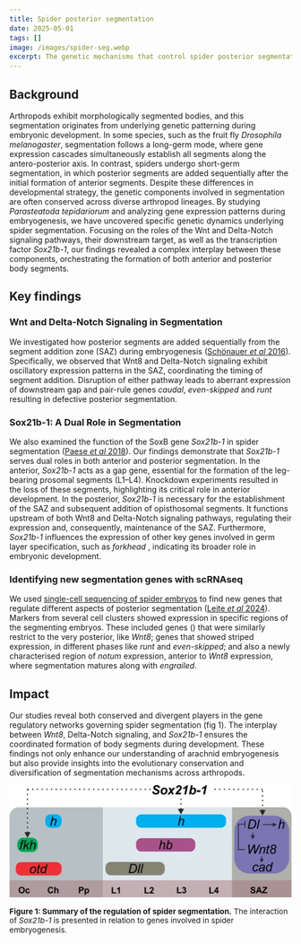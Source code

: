 ```yaml
---
title: Spider posterior segmentation
date: 2025-05-01
tags: []
image: /images/spider-seg.webp
excerpt: The genetic mechanisms that control spider posterior segmentation during development
---
```


## Background
Arthropods exhibit morphologically segmented bodies, and this segmentation originates from underlying genetic patterning during embryonic development. In some species, such as the fruit fly <i>Drosophila melanogaster</i>, segmentation follows a long-germ mode, where gene expression cascades simultaneously establish all segments along the antero-posterior axis. In contrast, spiders undergo short-germ segmentation, in which posterior segments are added sequentially after the initial formation of anterior segments. Despite these differences in developmental strategy, the genetic components involved in segmentation are often conserved across diverse arthropod lineages. By studying <i>Parasteatoda tepidariorum</i> and analyzing gene expression patterns during embryogenesis, we have uncovered specific genetic dynamics underlying spider segmentation. Focusing on the roles of the Wnt and Delta-Notch signaling pathways, their downstream target, as well as the transcription factor *Sox21b-1*, our findings revealed a complex interplay between these components, orchestrating the formation of both anterior and posterior body segments.

## Key findings

### Wnt and Delta-Notch Signaling in Segmentation
We investigated how posterior segments are added sequentially from the segment addition zone (SAZ) during embryogenesis (<a href="https://journals.biologists.com/dev/article/143/13/2455/47399/The-Wnt-and-Delta-Notch-signalling-pathways" target="_blank" rel="noopener noreferrer">Schönauer <i>et al</i> 2016</a>). Specifically, we observed that Wnt8 and Delta-Notch signaling exhibit oscillatory expression patterns in the SAZ, coordinating the timing of segment addition. Disruption of either pathway leads to aberrant expression of downstream gap and pair-rule genes <i>caudal</i>, <i>even-skipped</i> and <i>runt</i>  resulting in defective posterior segmentation.

### Sox21b-1: A Dual Role in Segmentation
We also examined the function of the SoxB gene <i>Sox21b-1</i> in spider segmentation (<a href="https://elifesciences.org/articles/37567" target="_blank" rel="noopener noreferrer">Paese <i>et al</i> 2018</a>). Our findings demonstrate that <i>Sox21b-1</i> serves dual roles in both anterior and posterior segmentation. In the anterior, <i>Sox21b-1</i> acts as a gap gene, essential for the formation of the leg-bearing prosomal segments (L1–L4). Knockdown experiments resulted in the loss of these segments, highlighting its critical role in anterior development. In the posterior, <i>Sox21b-1</i> is necessary for the establishment of the SAZ and subsequent addition of opisthosomal segments. It functions upstream of both Wnt8 and Delta-Notch signaling pathways, regulating their expression and, consequently, maintenance of the SAZ. Furthermore, <i>Sox21b-1</i> influences the expression of other key genes involved in germ layer specification, such as <i>forkhead</i> , indicating its broader role in embryonic development.

### Identifying new segmentation genes with scRNAseq
We used [single-cell sequencing of spider embryos](/spider-single-cell) to find new genes that regulate different aspects of posterior segmentation (<a href="https://evodevojournal.biomedcentral.com/articles/10.1186/s13227-024-00224-4" target="_blank" rel="noopener noreferrer">Leite <i>et al</i> 2024</a>). Markers from several cell clusters showed expression in specific regions of the segmenting embryos. These included genes (<i></i></i>) that were similarly restrict to the very posterior, like <i>Wnt8</i>; genes that showed striped expression, in different phases like <i>runt</i> and <i>even-skipped</i>; and also a newly characterised region of <i>notum</i> expression, anterior to <i>Wnt8</i> expression, where segmentation matures along with <i>engrailed</i>.

## Impact
Our studies reveal both conserved and divergent players in the gene regulatory networks governing spider segmentation (fig 1). The interplay between <i>Wnt8</i>, Delta-Notch signaling, and <i>Sox21b-1</i> ensures the coordinated formation of body segments during development. These findings not only enhance our understanding of arachnid embryogenesis but also provide insights into the evolutionary conservation and diversification of segmentation mechanisms across arthropods.

![Spider segmentation gene regulatory network](/images/spider-seg.webp)
<p style="text-align:left; font-size: 0.85rem; line-height: 1.2;"><b>Figure 1: Summary of the regulation of spider segmentation.</b>  The interaction of <i>Sox21b-1</i> is presented in relation to genes involved in spider embryogenesis.</p>
